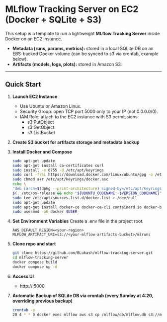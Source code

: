 # MLflow Tracking Server on EC2 (Docker + SQLite + S3)

This setup is a template to run a lightweight **MLflow Tracking Server** inside Docker on an EC2 instance.  

- **Metadata (runs, params, metrics):** stored in a local SQLite DB on an EBS-backed Docker volume (can be synced to s3 via crontab, example below).
- **Artifacts (models, logs, plots):** stored in Amazon S3.

---

## Quick Start

1. **Launch EC2 Instance**
    - Use Ubuntu or Amazon Linux.
    - Security Group: open TCP port 5000 only to your IP (not 0.0.0.0/0).
    - IAM Role: attach to the EC2 instance with S3 permissions:
        - s3:PutObject
        - s3:GetObject
        - s3:ListBucket

2. **Create S3 bucket for artifacts storage and metadata backup**

2. **Install Docker and Compose**
    ```bash
    sudo apt-get update
    sudo apt-get install ca-certificates curl
    sudo install -m 0755 -d /etc/apt/keyrings
    sudo curl -fsSL https://download.docker.com/linux/ubuntu/gpg -o /etc/apt/keyrings/docker.asc
    sudo chmod a+r /etc/apt/keyrings/docker.asc
    echo \
    "deb [arch=$(dpkg --print-architecture) signed-by=/etc/apt/keyrings/docker.asc] https://download.docker.com/linux/ubuntu \
    $(. /etc/os-release && echo "${UBUNTU_CODENAME:-$VERSION_CODENAME}") stable" | \
    sudo tee /etc/apt/sources.list.d/docker.list > /dev/null
    sudo apt-get update
    sudo apt-get install docker-ce docker-ce-cli containerd.io docker-buildx-plugin docker-compose-plugin
    sudo usermod -aG docker $USER
    ```

3. **Set Environment Variables**
    Create a .env file in the project root:
    ```env
    AWS_DEFAULT_REGION=<your-region>
    MLFLOW_ARTIFACT_URI=s3://<your-mlflow-artifacts-bucket>/mlruns
    ```

3. **Clone repo and start**
    ```bash
    git clone https://github.com/BLukash/mlflow-tracking-server.git
    cd mlflow-tracking-server
    docker compose build
    docker compose up -d
    ```

4. **Access UI**
    - http://<EC2-public-IP>:5000

5. **Automatic Backup of SQLite DB via crontab (every Sunday at 4:20, overriding previous backup)**
    ```bash
    crontab -e
    20 4 * * 0 docker exec mlflow aws s3 cp /mlflow/db/mlflow.db s3://my-mlflow-artifacts-bucket/backups/mlflow-weekly.db
    ```